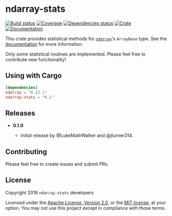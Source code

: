 # ndarray-stats

[![Build status](https://travis-ci.org/jturner314/ndarray-stats.svg?branch=master)](https://travis-ci.org/jturner314/ndarray-stats)
[![Coverage](https://codecov.io/gh/jturner314/ndarray-stats/branch/master/graph/badge.svg)](https://codecov.io/gh/jturner314/ndarray-stats)
[![Dependencies status](https://deps.rs/repo/github/jturner314/ndarray-stats/status.svg)](https://deps.rs/repo/github/jturner314/ndarray-stats)
[![Crate](https://img.shields.io/crates/v/ndarray-stats.svg)](https://crates.io/crates/ndarray-stats)
[![Documentation](https://docs.rs/ndarray-stats/badge.svg)](https://docs.rs/ndarray-stats)

This crate provides statistical methods for [`ndarray`]'s `ArrayBase` type. See
the [documentation](https://docs.rs/ndarray-stats) for more information.

[`ndarray`]: https://github.com/bluss/ndarray

Only some statistical routines are implemented. Please feel free to contribute
new functionality!

## Using with Cargo

```toml
[dependencies]
ndarray = "0.12.1"
ndarray-stats = "0.1"
```

## Releases

* **0.1.0**

  * Initial release by @LukeMathWalker and @jturner314.

## Contributing

Please feel free to create issues and submit PRs.

## License

Copyright 2018 `ndarray-stats` developers

Licensed under the [Apache License, Version 2.0](LICENSE-APACHE), or the [MIT
license](LICENSE-MIT), at your option. You may not use this project except in
compliance with those terms.
